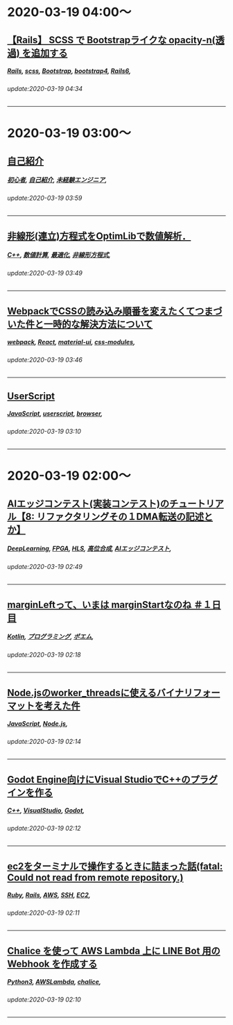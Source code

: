 # 2020-03-19 04:00～
## [【Rails】 SCSS で Bootstrapライクな opacity-n(透過) を追加する](https://qiita.com/craymaru/items/6827e1572ce962c24533)
##### [Rails](https://qiita.com/tags/Rails), [scss](https://qiita.com/tags/scss), [Bootstrap](https://qiita.com/tags/Bootstrap), [bootstrap4](https://qiita.com/tags/bootstrap4), [Rails6](https://qiita.com/tags/Rails6), 
###### update:2020-03-19 04:34
---




# 2020-03-19 03:00～
## [自己紹介](https://qiita.com/okayaman/items/09c426a5b75cf1e60173)
##### [初心者](https://qiita.com/tags/初心者), [自己紹介](https://qiita.com/tags/自己紹介), [未経験エンジニア](https://qiita.com/tags/未経験エンジニア), 
###### update:2020-03-19 03:59
---
## [非線形(連立)方程式をOptimLibで数値解析．](https://qiita.com/JuUr/items/e6f11da2dba8334ca150)
##### [C++](https://qiita.com/tags/C++), [数値計算](https://qiita.com/tags/数値計算), [最適化](https://qiita.com/tags/最適化), [非線形方程式](https://qiita.com/tags/非線形方程式), 
###### update:2020-03-19 03:49
---
## [WebpackでCSSの読み込み順番を変えたくてつまづいた件と一時的な解決方法について](https://qiita.com/ohakutsu/items/aadc82df4a74391ff569)
##### [webpack](https://qiita.com/tags/webpack), [React](https://qiita.com/tags/React), [material-ui](https://qiita.com/tags/material-ui), [css-modules](https://qiita.com/tags/css-modules), 
###### update:2020-03-19 03:46
---
## [UserScript](https://qiita.com/aoirint/items/3467427c28fe71d3cd57)
##### [JavaScript](https://qiita.com/tags/JavaScript), [userscript](https://qiita.com/tags/userscript), [browser](https://qiita.com/tags/browser), 
###### update:2020-03-19 03:10
---




# 2020-03-19 02:00～
## [AIエッジコンテスト(実装コンテスト)のチュートリアル【8: リファクタリングその１DMA転送の記述とか】](https://qiita.com/HirokiNakahara/items/7e2656668a29f93e8e88)
##### [DeepLearning](https://qiita.com/tags/DeepLearning), [FPGA](https://qiita.com/tags/FPGA), [HLS](https://qiita.com/tags/HLS), [高位合成](https://qiita.com/tags/高位合成), [AIエッジコンテスト](https://qiita.com/tags/AIエッジコンテスト), 
###### update:2020-03-19 02:49
---
## [marginLeftって、いまは marginStartなのね ＃１日目](https://qiita.com/Hirozumi-Ryosuke/items/464cb624c620d4467e8a)
##### [Kotlin](https://qiita.com/tags/Kotlin), [プログラミング](https://qiita.com/tags/プログラミング), [ポエム](https://qiita.com/tags/ポエム), 
###### update:2020-03-19 02:18
---
## [Node.jsのworker_threadsに使えるバイナリフォーマットを考えた件](https://qiita.com/ayatty/items/4b662dba4395388c7138)
##### [JavaScript](https://qiita.com/tags/JavaScript), [Node.js](https://qiita.com/tags/Node.js), 
###### update:2020-03-19 02:14
---
## [Godot Engine向けにVisual StudioでC++のプラグインを作る](https://qiita.com/ueshita/items/822e09717f730c211e78)
##### [C++](https://qiita.com/tags/C++), [VisualStudio](https://qiita.com/tags/VisualStudio), [Godot](https://qiita.com/tags/Godot), 
###### update:2020-03-19 02:12
---
## [ec2をターミナルで操作するときに詰まった話(fatal: Could not read from remote repository.)](https://qiita.com/kobaryo04/items/e6ae3d795734038c4cb1)
##### [Ruby](https://qiita.com/tags/Ruby), [Rails](https://qiita.com/tags/Rails), [AWS](https://qiita.com/tags/AWS), [SSH](https://qiita.com/tags/SSH), [EC2](https://qiita.com/tags/EC2), 
###### update:2020-03-19 02:11
---
## [Chalice を使って AWS Lambda 上に LINE Bot 用の Webhook を作成する](https://qiita.com/t-kigi/items/21073df2bfc27e2b4999)
##### [Python3](https://qiita.com/tags/Python3), [AWSLambda](https://qiita.com/tags/AWSLambda), [chalice](https://qiita.com/tags/chalice), 
###### update:2020-03-19 02:10
---







